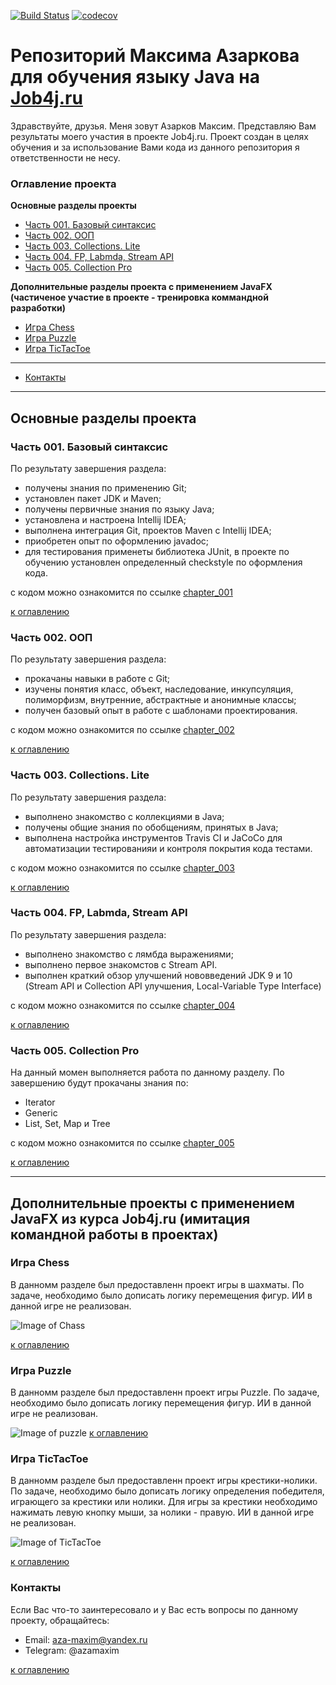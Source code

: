 [![Build Status](https://travis-ci.org/maximazarkov/job4j.svg?branch=master)](https://travis-ci.org/maximazarkov/job4j)
[![codecov](https://codecov.io/gh/maximazarkov/job4j/branch/master/graph/badge.svg)](https://codecov.io/gh/maximazarkov/job4j)

# Репозиторий Максима Азаркова для обучения языку Java на [Job4j.ru](http://Job4j.ru)
Здравствуйте, друзья. Меня зовут Азарков Максим. Представляю Вам результаты моего участия в проекте Job4j.ru.
Проект создан в целях обучения и за использование Вами кода из данного репозитория я ответственности не несу.

### Оглавление проекта
**Основные разделы проекты**
+ [Часть 001. Базовый синтаксис](#Часть-001-Базовый-синтаксис)
+ [Часть 002. ООП](#Часть-002-ООП)
+ [Часть 003. Collections. Lite](#Часть-003-Collections-Lite)
+ [Часть 004. FP, Labmda, Stream API](#Часть-004-FP-Labmda-Stream-API)
+ [Часть 005. Collection Pro](#Часть-004-FP-Colection-Pro)

**Дополнительные разделы проекта с применением JavaFX (частиченое участие в проекте - тренировка коммандной разработки)**
+ [Игра Chess](#Игра-Chess)
+ [Игра Puzzle](#Игра-Puzzle)
+ [Игра TicTacToe](#Игра-TicTacToe)

***
+ [Контакты](#Контакты)
***

## Основные разделы проекта
### Часть 001. Базовый синтаксис
По результату завершения раздела:
+ получены знания по применению Git;
+ установлен пакет JDK и Maven;
+ получены первичные знания по языку Java;
+ установлена и настроена Intellij IDEA;
+ выполнена интеграция Git, проектов Maven с Intellij IDEA;
+ приобретен опыт по оформлению javadoc;
+ для тестирования применеты библиотека JUnit, в проекте по обучению установлен определенный checkstyle по оформления кода.

с кодом можно ознакомится по ссылке [chapter_001](https://github.com/maximazarkov/job4j/tree/master/chapter_001)

[к оглавлению](#Оглавление-проекта)

### Часть 002. ООП
По результату завершения раздела:
+ прокачаны навыки в работе с Git;
+ изучены понятия класс, объект, наследование, инкупсуляция, полиморфизм, внутренние, абстрактные и анонимные классы;
+ получен базовый опыт в работе с шаблонами проектирования.

с кодом можно ознакомится по ссылке [chapter_002](https://github.com/maximazarkov/job4j/tree/master/chapter_002)

[к оглавлению](#Оглавление-проекта)

### Часть 003. Collections. Lite
По результату завершения раздела:
+ выполнено знакомство с коллекциями в Java;
+ получены общие знания по обобщениям, принятых в Java;
+ выполнена настройка инструментов Travis CI и JaСoСo для автоматизации тестированияи и контроля покрытия кода тестами.

с кодом можно ознакомится по ссылке [chapter_003](https://github.com/maximazarkov/job4j/tree/master/chapter_003)

[к оглавлению](#Оглавление-проекта)

### Часть 004. FP, Labmda, Stream API
По результату завершения раздела:
+ выполнено знакомство с лямбда выражениями;
+ выполнено первое знакомстов с Stream API.
+ выполнен краткий обзор улучшений нововведений JDK 9 и 10 (Stream API и Collection API улучшения, Local-Variable Type Interface)

с кодом можно ознакомится по ссылке [chapter_004](https://github.com/maximazarkov/job4j/tree/master/chapter_004)

[к оглавлению](#Оглавление-проекта)

### Часть 005. Collection Pro
На данный момен выполняется работа по данному разделу. По завершению будут прокачаны знания по:
+ Iterator
+ Generic
+ List, Set, Map и Tree

с кодом можно ознакомится по ссылке [chapter_005](https://github.com/maximazarkov/job4j/tree/master/chapter_005)

[к оглавлению](#Оглавление-проекта)

***

## Дополнительные проекты с применением JavaFX из курса Job4j.ru (имитация командной работы в проектах)

### Игра Chess
В данномм разделе был предоставленн проект игры в шахматы. По задаче, необходимо было дописать логику перемещения фигур. ИИ в данной игре не реализован.

![Image of Chass](https://github.com/maximazarkov/job4j/blob/master/images/shess.png)
 
[к оглавлению](#Оглавление-проекта)

### Игра Puzzle
В данномм разделе был предоставленн проект игры Puzzle. По задаче, необходимо было дописать логику перемещения фигур. ИИ в данной игре не реализован.

![Image of puzzle](https://github.com/maximazarkov/job4j/blob/master/images/puzzle1.png)
[к оглавлению](#Оглавление-проекта)

### Игра TicTacToe
В данномм разделе был предоставленн проект игры крестики-нолики. По задаче, необходимо было дописать логику определения победителя, играющего за крестики или нолики. Для игры за крестики необходимо нажимать левую кнопку мыши, за нолики - правую. ИИ в данной игре не реализован.

![Image of TicTacToe](https://github.com/maximazarkov/job4j/blob/master/images/TicTacToe.png)

[к оглавлению](#Оглавление-проекта)

### Контакты
Если Вас что-то заинтересовало и у Вас есть вопросы по данному проекту, обращайтесь:
+ Email: aza-maxim@yandex.ru
+ Telegram: @azamaxim

[к оглавлению](#Оглавление-проекта)
